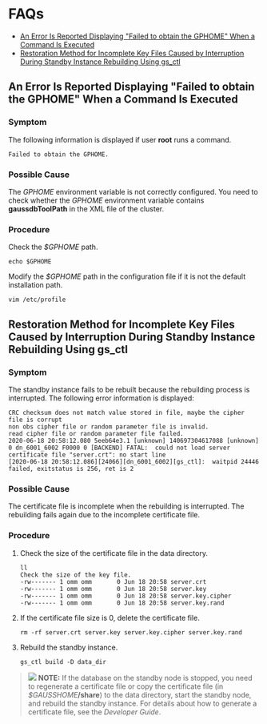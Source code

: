 # FAQs<a name="EN-US_TOPIC_0249632272"></a>

<!-- TOC -->

- [An Error Is Reported Displaying "Failed to obtain the GPHOME" When a Command Is Executed<a name="EN-US_TOPIC_0249632274"></a>](#an-error-is-reported-displaying-failed-to-obtain-the-gphome-when-a-command-is-executeda-nameen-us_topic_0249632274a)
- [Restoration Method for Incomplete Key Files Caused by Interruption During Standby Instance Rebuilding Using gs\_ctl<a name="EN-US_TOPIC_0255515980"></a>](#restoration-method-for-incomplete-key-files-caused-by-interruption-during-standby-instance-rebuilding-using-gs\_ctla-nameen-us_topic_0255515980a)

<!-- /TOC -->

## An Error Is Reported Displaying "Failed to obtain the GPHOME" When a Command Is Executed<a name="EN-US_TOPIC_0249632274"></a>

### Symptom<a name="en-us_topic_0237152452_en-us_topic_0059779180_s9068f5a3fa2545e483455c23e895c088"></a>

The following information is displayed if user  **root**  runs a command.

```
Failed to obtain the GPHOME.
```

### Possible Cause<a name="en-us_topic_0237152452_en-us_topic_0059779180_s1f781026f255460893d4a31199a5aa3d"></a>

The  _GPHOME_  environment variable is not correctly configured. You need to check whether the  _GPHOME_  environment variable contains  **gaussdbToolPath**  in the XML file of the cluster.

### Procedure<a name="en-us_topic_0237152452_en-us_topic_0059779180_s14e2709c0b7440f1a11c5c0d58d05885"></a>

Check the  _$GPHOME_  path.

```
echo $GPHOME
```

Modify the  _$GPHOME_  path in the configuration file if it is not the default installation path.

```
vim /etc/profile
```

## Restoration Method for Incomplete Key Files Caused by Interruption During Standby Instance Rebuilding Using gs\_ctl<a name="EN-US_TOPIC_0255515980"></a>

### Symptom<a name="en-us_topic_0237152452_en-us_topic_0059779180_s9068f5a3fa2545e483455c23e895c088"></a>

The standby instance fails to be rebuilt because the rebuilding process is interrupted. The following error information is displayed:

```
CRC checksum does not match value stored in file, maybe the cipher file is corrupt
non obs cipher file or random parameter file is invalid.
read cipher file or random parameter file failed.
2020-06-18 20:58:12.080 5eeb64e3.1 [unknown] 140697304617088 [unknown] 0 dn_6001_6002 F0000 0 [BACKEND] FATAL:  could not load server certificate file "server.crt": no start line
[2020-06-18 20:58:12.086][24066][dn_6001_6002][gs_ctl]:  waitpid 24446 failed, exitstatus is 256, ret is 2
```

### Possible Cause<a name="en-us_topic_0237152452_en-us_topic_0059779180_s1f781026f255460893d4a31199a5aa3d"></a>

The certificate file is incomplete when the rebuilding is interrupted. The rebuilding fails again due to the incomplete certificate file.

### Procedure<a name="en-us_topic_0237152452_en-us_topic_0059779180_s14e2709c0b7440f1a11c5c0d58d05885"></a>

1. Check the size of the certificate file in the data directory.

   ```
   ll
   Check the size of the key file.
   -rw------- 1 omm omm       0 Jun 18 20:58 server.crt
   -rw------- 1 omm omm       0 Jun 18 20:58 server.key
   -rw------- 1 omm omm       0 Jun 18 20:58 server.key.cipher
   -rw------- 1 omm omm       0 Jun 18 20:58 server.key.rand
   ```

2. If the certificate file size is 0, delete the certificate file.

   ```
   rm -rf server.crt server.key server.key.cipher server.key.rand
   ```

3. Rebuild the standby instance.

   ```
   gs_ctl build -D data_dir
   ```


>![](C:/Users/lijun/Desktop/007/public_sys-resources/icon-note.gif) **NOTE:** 
>If the database on the standby node is stopped, you need to regenerate a certificate file or copy the certificate file \(in  _$GAUSSHOME_**/share**\) to the data directory, start the standby node, and rebuild the standby instance. For details about how to generate a certificate file, see the  _Developer Guide_.

